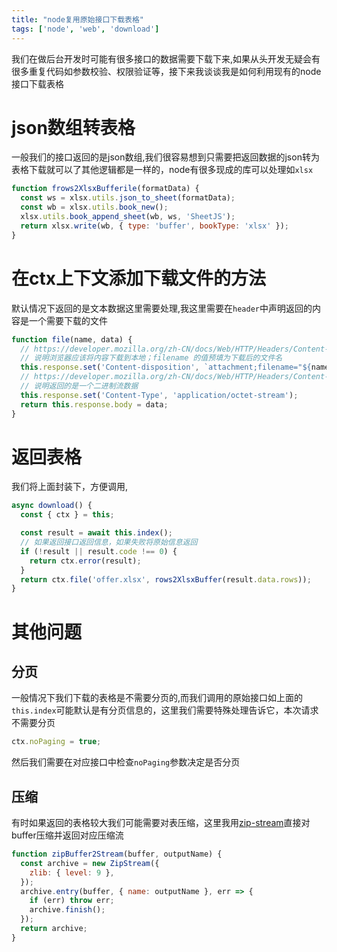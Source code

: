 ```yaml
---
title: "node复用原始接口下载表格"
tags: ['node', 'web', 'download']
---
```


我们在做后台开发时可能有很多接口的数据需要下载下来,如果从头开发无疑会有很多重复代码如参数校验、权限验证等，接下来我谈谈我是如何利用现有的node接口下载表格

# json数组转表格

一般我们的接口返回的是json数组,我们很容易想到只需要把返回数据的json转为表格下载就可以了其他逻辑都是一样的，node有很多现成的库可以处理如`xlsx`

```js
function frows2XlsxBufferile(formatData) {
  const ws = xlsx.utils.json_to_sheet(formatData);
  const wb = xlsx.utils.book_new();
  xlsx.utils.book_append_sheet(wb, ws, 'SheetJS');
  return xlsx.write(wb, { type: 'buffer', bookType: 'xlsx' });
}
```

# 在ctx上下文添加下载文件的方法

默认情况下返回的是文本数据这里需要处理,我这里需要在`header`中声明返回的内容是一个需要下载的文件

```js
function file(name, data) {
  // https://developer.mozilla.org/zh-CN/docs/Web/HTTP/Headers/Content-Disposition
  // 说明浏览器应该将内容下载到本地；filename 的值预填为下载后的文件名
  this.response.set('Content-disposition', `attachment;filename="${name}"`);
  // https://developer.mozilla.org/zh-CN/docs/Web/HTTP/Headers/Content-Type
  // 说明返回的是一个二进制流数据
  this.response.set('Content-Type', 'application/octet-stream');
  return this.response.body = data;
}
```

# 返回表格

我们将上面封装下，方便调用,

```js
async download() {
  const { ctx } = this;

  const result = await this.index();
  // 如果返回接口返回信息，如果失败将原始信息返回
  if (!result || result.code !== 0) {
    return ctx.error(result);
  }
  return ctx.file('offer.xlsx', rows2XlsxBuffer(result.data.rows));
}
```

# 其他问题

## 分页

一般情况下我们下载的表格是不需要分页的,而我们调用的原始接口如上面的`this.index`可能默认是有分页信息的，这里我们需要特殊处理告诉它，本次请求不需要分页

```js
ctx.noPaging = true;
```
然后我们需要在对应接口中检查`noPaging`参数决定是否分页

## 压缩

有时如果返回的表格较大我们可能需要对表压缩，这里我用[zip-stream](https://github.com/archiverjs/node-zip-stream)直接对buffer压缩并返回对应压缩流

```js
function zipBuffer2Stream(buffer, outputName) {
  const archive = new ZipStream({
    zlib: { level: 9 },
  });
  archive.entry(buffer, { name: outputName }, err => {
    if (err) throw err;
    archive.finish();
  });
  return archive;
}
```